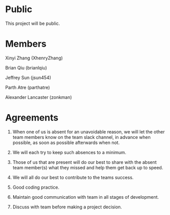 # Public

This project will be public.

# Members

Xinyi Zhang (XhenryZhang)

Brian Qiu (brianlqiu)

Jeffrey Sun (jsun454)

Parth Atre (parthatre)

Alexander Lancaster (zonkman)

# Agreements

1. When one of us is absent for an unavoidable reason, we will let the other team members know on the team slack channel, in advance when possible, as soon as possible afterwards when not.

2. We will each try to keep such absences to a minimum.

3. Those of us that are present will do our best to share with the absent team member(s) what they missed and help them get back up to speed.

4. We will all do our best to contribute to the teams success.

5. Good coding practice.

6. Maintain good communication with team in all stages of development.

7. Discuss with team before making a project decision.
